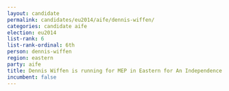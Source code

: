 ```yaml
---
layout: candidate
permalink: candidates/eu2014/aife/dennis-wiffen/
categories: candidate aife
election: eu2014
list-rank: 6
list-rank-ordinal: 6th
person: dennis-wiffen
region: eastern
party: aife
title: Dennis Wiffen is running for MEP in Eastern for An Independence From Europe
incumbent: false
---
```

